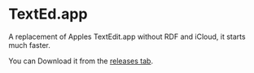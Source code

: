 TextEd.app
==========

A replacement of Apples TextEdit.app without RDF and iCloud, it starts much faster.

You can Download it from the [releases tab](https://github.com/jeena/TextEd.app/releases).
